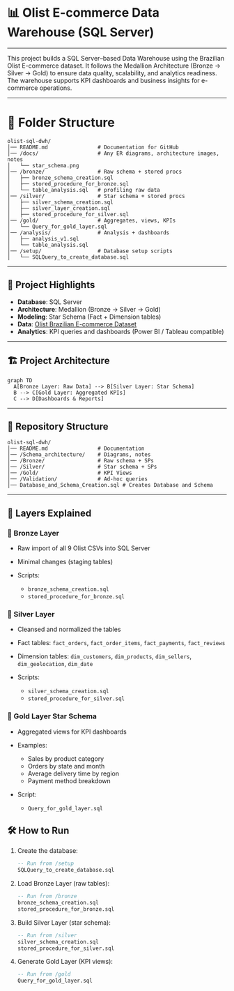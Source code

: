 # 📊 Olist E-commerce Data Warehouse (SQL Server)

---

This project builds a SQL Server–based Data Warehouse using the Brazilian Olist E-commerce dataset.
It follows the Medallion Architecture (Bronze → Silver → Gold) to ensure data quality, scalability, and analytics readiness.
The warehouse supports KPI dashboards and business insights for e-commerce operations.

---

# 📂 Folder Structure

```
olist-sql-dwh/
│── README.md                # Documentation for GitHub
│── /docs/                   # Any ER diagrams, architecture images, notes
│   └── star_schema.png
│── /bronze/                 # Raw schema + stored procs
│   ├── bronze_schema_creation.sql
│   ├── stored_procedure_for_bronze.sql
│   └── table_analysis.sql   # profiling raw data
│── /silver/                 # Star schema + stored procs
│   ├── silver_schema_creation.sql
│   ├── silver_layer_creation.sql
│   ├── stored_procedure_for_silver.sql
│── /gold/                   # Aggregates, views, KPIs
│   └── Query_for_gold_layer.sql
│── /analysis/               # Analysis + dashboards
│   ├── analysis_v1.sql
│   └── table_analysis.sql
│── /setup/                  # Database setup scripts
│   └── SQLQuery_to_create_database.sql
```

---

## 🚀 Project Highlights

* **Database**: SQL Server
* **Architecture**: Medallion (Bronze → Silver → Gold)
* **Modeling**: Star Schema (Fact + Dimension tables)
* **Data**: [Olist Brazilian E-commerce Dataset](https://www.kaggle.com/datasets/olistbr/brazilian-ecommerce)
* **Analytics**: KPI queries and dashboards (Power BI / Tableau compatible)

---

## 🏗️ Project Architecture

```mermaid
graph TD
  A[Bronze Layer: Raw Data] --> B[Silver Layer: Star Schema]
  B --> C[Gold Layer: Aggregated KPIs]
  C --> D[Dashboards & Reports]
```

---

## 📂 Repository Structure

```
olist-sql-dwh/
│── README.md                # Documentation
│── /Schema_architecture/    # Diagrams, notes
│── /Bronze/                 # Raw schema + SPs
│── /Silver/                 # Star schema + SPs
│── /Gold/                   # KPI Views
│── /Validation/             # Ad-hoc queries
│── Database_and_Schema_Creation.sql # Creates Database and Schema
```

---

## 🔑 Layers Explained

### 🥉 Bronze Layer

* Raw import of all 9 Olist CSVs into SQL Server
* Minimal changes (staging tables)
* Scripts:

  * `bronze_schema_creation.sql`
  * `stored_procedure_for_bronze.sql`

### 🥈 Silver Layer

* Cleansed and normalized the tables
* Fact tables: `fact_orders`, `fact_order_items`, `fact_payments`, `fact_reviews`
* Dimension tables: `dim_customers`, `dim_products`, `dim_sellers`, `dim_geolocation`, `dim_date`
* Scripts:

  * `silver_schema_creation.sql`
  * `stored_procedure_for_silver.sql`

### 🥇 Gold Layer **Star Schema**

* Aggregated views for KPI dashboards
* Examples:

  * Sales by product category
  * Orders by state and month
  * Average delivery time by region
  * Payment method breakdown
* Script:

  * `Query_for_gold_layer.sql`


## 🛠️ How to Run

1. Create the database:

   ```sql
   -- Run from /setup
   SQLQuery_to_create_database.sql
   ```

2. Load Bronze Layer (raw tables):

   ```sql
   -- Run from /bronze
   bronze_schema_creation.sql
   stored_procedure_for_bronze.sql
   ```

3. Build Silver Layer (star schema):

   ```sql
   -- Run from /silver
   silver_schema_creation.sql
   stored_procedure_for_silver.sql
   ```

4. Generate Gold Layer (KPI views):

   ```sql
   -- Run from /gold
   Query_for_gold_layer.sql
   ```
